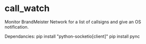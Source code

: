 # call_watch
Monitor BrandMeister Network for a list of callsigns and give an OS notification.

Dependancies:
pip install "python-socketio[client]"
pip install pync
